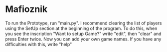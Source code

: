 # Mafioznik
To run the Prototype, run "main.py".
I recommend clearing the list of players using the SetUp section at the beginning of the program. To do this, when you see the inscription "Want to setup Game?" write "edit", then "clear" and press Enter twice. Now you can add your own game names. If you have any difficulties with this, write "help"
